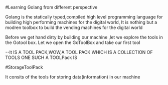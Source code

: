 #Learning Golang from different perspective

Golang is the statically typed,compiled high level programming language for building high performing machines for the digital world,
It is nothing but a modren toolbox to build the vending machines for the digital world

Before we get hand dirty by building our machine ,let we explore the tools in the Gotool box.
Let we open the GoToolBox and take our first tool

--It IS  A TOOL PACK,WOW,A TOOL PACK WHICH IS A COLLECTION OF TOOLS ONE SUCH A TOOLPack IS

#StorageToolPack

It consits of the tools for storing data(information) in our machine


